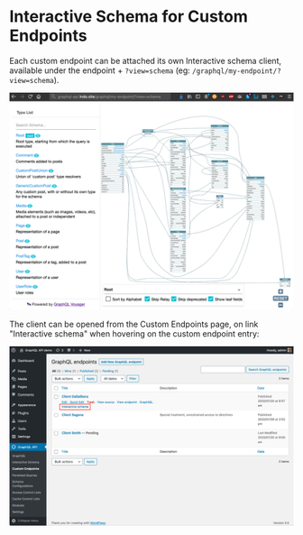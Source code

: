# Interactive Schema for Custom Endpoints

Each custom endpoint can be attached its own Interactive schema client, available under the endpoint + `?view=schema` (eg: `/graphql/my-endpoint/?view=schema`).

<a href="../../images/custom-endpoint-interactive-schema.png" target="_blank">![Custom endpoint's Interactive schema](../../images/custom-endpoint-interactive-schema.png "Custom endpoint's Interactive schema")</a>

The client can be opened from the Custom Endpoints page, on link "Interactive schema" when hovering on the custom endpoint entry:

<a href="../../images/custom-endpoints-actions-interactive-schema.png" target="_blank">![Custom endpoint's link to the Interactive schema client](../../images/custom-endpoints-actions-interactive-schema.png "Custom endpoint's link to the Interactive schema client")</a>
